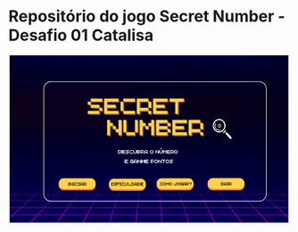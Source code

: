 # Repositório do jogo Secret Number - Desafio 01 Catalisa
<div align="center">
<img src="https://github.com/joaocruzzup/d01-secretnumber/blob/main/src/secretNumber.png" width="500" height="300" alt="Descrição da imagem">
</div>


